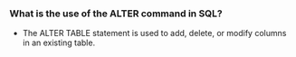 ### What is the use of the ALTER command in SQL?

- The ALTER TABLE statement is used to add, delete, or modify columns in an existing table.

